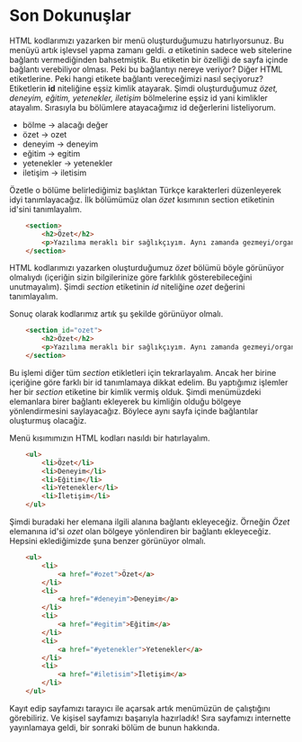 # Son Dokunuşlar

HTML kodlarımızı yazarken bir menü oluşturduğumuzu hatırlıyorsunuz. Bu menüyü artık işlevsel yapma zamanı geldi. *a* etiketinin sadece web sitelerine bağlantı vermediğinden bahsetmiştik. Bu etiketin bir özelliği de sayfa içinde bağlantı verebiliyor olması. Peki bu bağlantıyı nereye veriyor? Diğer HTML etiketlerine. Peki hangi etikete bağlantı vereceğimizi nasıl seçiyoruz? Etiketlerin **id** niteliğine eşsiz kimlik atayarak. Şimdi oluşturduğumuz *özet, deneyim, eğitim, yetenekler, iletişim* bölmelerine eşsiz id yani kimlikler atayalım. Sırasıyla bu bölümlere atayacağımız id değerlerini listeliyorum.

* bölme      ->  alacağı değer
* özet       ->  ozet
* deneyim    ->  deneyim
* eğitim     ->  egitim
* yetenekler ->  yetenekler
* iletişim   ->  iletisim

Özetle o bölüme belirlediğimiz başlıktan Türkçe karakterleri düzenleyerek idyi tanımlayacağız. İlk bölümümüz olan *özet* kısımının section etiketinin id'sini tanımlayalım.

~~~html
	<section>
		<h2>Özet</h2>
		<p>Yazılıma meraklı bir sağlıkçıyım. Aynı zamanda gezmeyi/organizasyonlarda görev almayı seviyorum.</p>
	</section>
~~~

HTML kodlarımızı yazarken oluşturduğumuz *özet* bölümü böyle görünüyor olmalıydı (içeriğin sizin bilgilerinize göre farklılık gösterebileceğini unutmayalım). Şimdi *section* etiketinin *id* niteliğine *ozet* değerini tanımlayalım.

Sonuç olarak kodlarımız artık şu şekilde görünüyor olmalı.

~~~html
	<section id="ozet">
		<h2>Özet</h2>
		<p>Yazılıma meraklı bir sağlıkçıyım. Aynı zamanda gezmeyi/organizasyonlarda görev almayı seviyorum.</p>
	</section>
~~~

Bu işlemi diğer tüm *section* etikletleri için tekrarlayalım. Ancak her birine içeriğine göre farklı bir id tanımlamaya dikkat edelim. Bu yaptığımız işlemler her bir *section* etiketine bir kimlik vermiş olduk. Şimdi menümüzdeki elemanlara birer bağlantı ekleyerek bu kimliğin olduğu bölgeye yönlendirmesini saylayacağız. Böylece aynı sayfa içinde bağlantılar oluşturmuş olacağiz.

Menü kısımımızın HTML kodları nasıldı bir hatırlayalım.

~~~html
	<ul>
		<li>Özet</li>
		<li>Deneyim</li>
		<li>Eğitim</li>
		<li>Yetenekler</li>
		<li>İletişim</li>
	</ul>
~~~

Şimdi buradaki her elemana ilgili alanına bağlantı ekleyeceğiz. Örneğin *Özet* elemanına id'si *ozet* olan bölgeye yönlendiren bir bağlantı ekleyeceğiz. Hepsini eklediğimizde şuna benzer görünüyor olmalı.

~~~html
	<ul>
		<li>
			<a href="#ozet">Özet</a>
		</li>
		<li>
			<a href="#deneyim">Deneyim</a>
		</li>
		<li>
			<a href="#egitim">Eğitim</a>
		</li>
		<li>
			<a href="#yetenekler">Yetenekler</a>
		</li>
		<li>
			<a href="#iletisim">İletişim</a>
		</li>
	</ul>
~~~

Kayıt edip sayfamızı tarayıcı ile açarsak artık menümüzün de çalıştığını görebiliriz. Ve kişisel sayfamızı başarıyla hazırladık! Sıra sayfamızı internette yayınlamaya geldi, bir sonraki bölüm de bunun hakkında.

